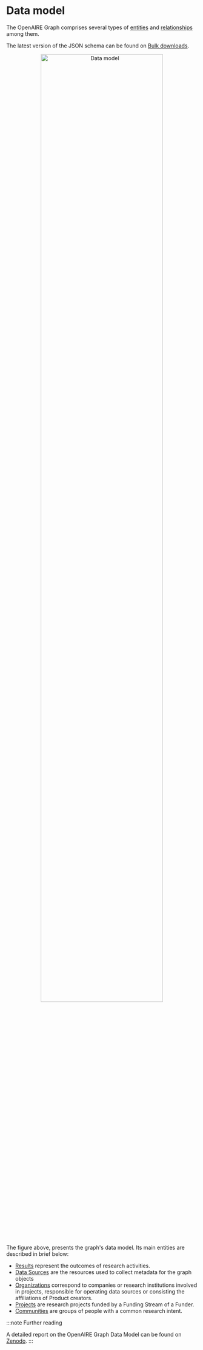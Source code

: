 # Data model

The OpenAIRE Graph comprises several types of [entities](../category/entities) and [relationships](./relationships) among them.

The latest version of the JSON schema can be found on [Bulk downloads](../download).

<p align="center">
    <img loading="lazy" alt="Data model" src="/img/docs/data-model.png" width="80%" className="img_node_modules-@docusaurus-theme-classic-lib-theme-MDXComponents-Img-styles-module"/>
</p>

The figure above, presents the graph's data model. 
Its main entities are described in brief below:

* [Results](entities/result) represent the outcomes of research activities.
* [Data Sources](entities/data-source) are the resources used to collect metadata for the graph objects
* [Organizations](entities/organization) correspond to companies or research institutions involved in projects,
responsible for operating data sources or consisting the affiliations of Product creators.
* [Projects](entities/project) are research projects funded by a Funding Stream of a Funder.
* [Communities](entities/community) are groups of people with a common research intent.

:::note Further reading

A detailed report on the OpenAIRE Graph Data Model can be found on [Zenodo](https://zenodo.org/record/2643199).
:::


